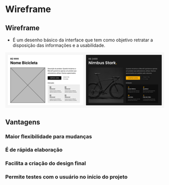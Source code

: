 # Wireframe

## Wireframe
* É um desenho básico da interface que tem como objetivo retratar a disposição das informações e a usabilidade.

![alt text](image.png)

## Vantagens

### Maior flexibilidade para mudanças
### É de rápida elaboração
### Facilita a criação do design final
### Permite testes com o usuário no início do projeto